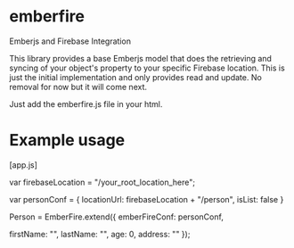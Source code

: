 emberfire
=========

Emberjs and Firebase Integration

This library provides a base Emberjs model that does the retrieving and syncing of your object's property to your specific Firebase location.
This is just the initial implementation and only provides read and update. No removal for now but it will come next. 

Just add the emberfire.js file in your html.

<script type="text/javascript" src="./emberfire.js"></script>

Example usage
==============

[app.js]

var firebaseLocation = "/your_root_location_here";

var personConf = {
    locationUrl: firebaseLocation + "/person",
    isList: false
}

Person = EmberFire.extend({
  emberFireConf: personConf,

  firstName: "",
  lastName: "",
  age: 0,
  address: ""
});
